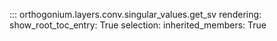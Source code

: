 ::: orthogonium.layers.conv.singular_values.get_sv
    rendering:
        show_root_toc_entry: True
    selection:
        inherited_members: True
